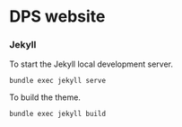 # DPS website

### Jekyll

To start the Jekyll local development server.

```
bundle exec jekyll serve
```

To build the theme.

```
bundle exec jekyll build
```


